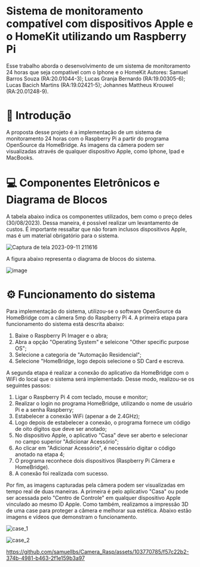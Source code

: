# Sistema de monitoramento compatível com dispositivos Apple e o HomeKit utilizando um Raspberry Pi

Esse trabalho aborda o desenvolvimento de um sistema de monitoramento 24 horas que seja compatível com o Iphone e o HomeKit
Autores: Samuel Barros Souza           (RA:20.01044-3);
         Lucas Granja Bernardo         (RA:19.00305-6);
         Lucas Bacich Martins          (RA:19.02421-5);
         Johannes Mattheus Krouwel     (RA:20.01248-9).

# 🚀 Introdução

A proposta desse projeto é a implementação de um sistema de monitoramento 24 horas com o Raspberry Pi a partir do programa OpenSource da HomeBridge. As imagens da câmera podem ser visualizadas através de qualquer dispositivo Apple, como Iphone, Ipad e MacBooks.

# 💻 Componentes Eletrônicos e Diagrama de Blocos

A tabela abaixo indica os componentes utilizados, bem como o preço deles (30/08/2023). Dessa maneira, é possível realizar um levantamento de custos. É importante ressaltar que não foram inclusos dispositivos Apple, mas é um material obrigatório para o sistema.

![Captura de tela 2023-09-11 211616](https://github.com/samuellbs/Camera_Rasp/assets/103770785/b1a81731-6f12-4745-911b-da8c26c12a7a)

A figura abaixo representa o diagrama de blocos do sistema.

![image](https://github.com/samuellbs/Camera_Rasp/assets/103770785/63ca8ebe-0c5a-48c8-9d98-0d1ea1a07e76)

#  ⚙️ Funcionamento do sistema

Para implementação do sistema, utilizou-se o software OpenSource da HomeBridge com a câmera 5mp do Raspberry Pi 4. A primeira etapa para funcionamento do sistema está descrita abaixo:

1. Baixe o Raspberry Pi Imager e o abra;
2. Abra a opção "Operating System" e seleicone "Other specific purpose OS";
3. Selecione a categoria de "Automação Residencial";
4. Selecione "HomeBridge, logo depois selecione o SD Card e escreva.

A segunda etapa é realizar a conexão do aplicativo da HomeBridge com o WiFi do local que o sistema será implementado. Desse modo, realizou-se os seguintes passos:

1. Ligar o Raspberry Pi 4 com teclado, mouse e monitor;
2. Realizar o login no programa HomeBridge, utilizando o nome de usuário Pi e a senha Raspberry;
3. Estabelecer a conexão WiFi (apenar a de 2.4GHz);
4. Logo depois de estabelecer a conexão, o programa fornece um código de oito dígitos que deve ser anotado;
5. No dispositivo Apple, o aplicativo "Casa" deve ser aberto e selecionar no campo superior "Adicionar Acessório";
6. Ao clicar em "Adicionar Acessório", é necessário digitar o código anotado na etapa 4;
7. O programa reconhece dois dispositivos (Raspberry Pi Câmera e HomeBridge).
8. A conexão foi realizada com sucesso.
   
Por fim, as imagens capturadas pela câmera podem ser visualizadas em tempo real de duas maneiras. A primeira é pelo aplicativo "Casa" ou pode ser acessada pelo "Centro de Controle" em qualquer dispositivo Apple vinculado ao mesmo ID Apple. Como também, realizamos a impressão 3D de uma case para proteger a câmera e melhorar sua estética. Abaixo estão imagens e vídeos que demonstram o funcionamento.

![case_1](https://github.com/samuellbs/Camera_Rasp/assets/103770785/f286963a-6cc2-4802-a0fa-77a4caf6faab)

![case_2](https://github.com/samuellbs/Camera_Rasp/assets/103770785/498979ed-6fc3-4ccb-96a0-06bf865ee50d)

https://github.com/samuellbs/Camera_Rasp/assets/103770785/f57c22b2-374b-4981-b463-2f1e159b3a97




